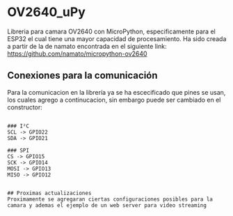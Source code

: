 # OV2640_uPy
Libreria para camara OV2640 con MicroPython, especificamente para el ESP32 el cual tiene una mayor capacidad de procesamiento.
Ha sido creada a partir de la de namato encontrada en el siguiente link: https://github.com/namato/micropython-ov2640

## Conexiones para la comunicación
Para la comunicacion en la librería ya se ha escecificado que pines se usan, los cuales agrego a continucacion, sin embargo puede ser cambiado en el constructor:
~~~~ cam = ov2640(sclpin=22, sdapin=21, cspin=15, sckpin=14, mosipin=13, misopin=12 resolution=OV2640_320x240_JPEG, IMAGEDECODE=OV2640_YUV422) ~~~~

### I²C
SCL -> GPIO22
SDA -> GPIO21

### SPI
CS -> GPIO15
SCK -> GPIO14
MOSI -> GPIO13
MISO -> GPIO12


## Proximas actualizaciones
Proximamente se agregaran ciertas configuraciones posibles para la camara y ademas el ejemplo de un web server para video streaming
